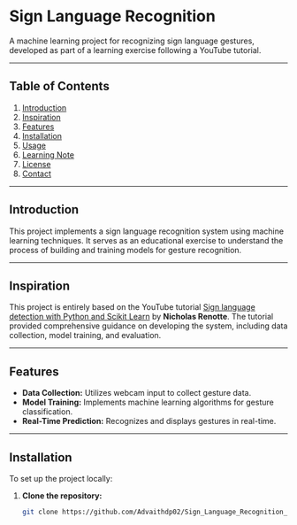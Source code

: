 # Sign Language Recognition

A machine learning project for recognizing sign language gestures, developed as part of a learning exercise following a YouTube tutorial.

---

## Table of Contents

1. [Introduction](#introduction)
2. [Inspiration](#inspiration)
3. [Features](#features)
4. [Installation](#installation)
5. [Usage](#usage)
6. [Learning Note](#learning-note)
7. [License](#license)
8. [Contact](#contact)

---

## Introduction

This project implements a sign language recognition system using machine learning techniques. It serves as an educational exercise to understand the process of building and training models for gesture recognition.

---

## Inspiration

This project is entirely based on the YouTube tutorial [Sign language detection with Python and Scikit Learn](https://www.youtube.com/watch?v=MJCSjXepaAM&t=1103s) by **Nicholas Renotte**. The tutorial provided comprehensive guidance on developing the system, including data collection, model training, and evaluation.

---

## Features

- **Data Collection:** Utilizes webcam input to collect gesture data.
- **Model Training:** Implements machine learning algorithms for gesture classification.
- **Real-Time Prediction:** Recognizes and displays gestures in real-time.

---

## Installation

To set up the project locally:

1. **Clone the repository:**
   ```bash
   git clone https://github.com/Advaithdp02/Sign_Language_Recognition_ML.git

